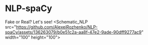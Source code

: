 # NLP-spaCy
Fake or Real? Let's see!
<Schematic_NLP src="https://github.com/AlexeiRozhenko/NLP-spaCy/assets/136263079/b0e51c2a-aa8f-47e2-9ade-90dff9277ac9" width="100" height="100">
